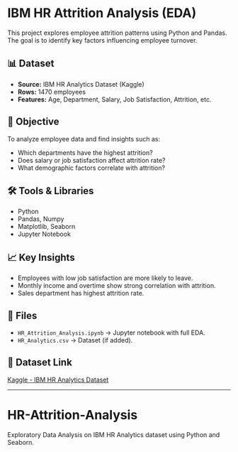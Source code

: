 # IBM HR Attrition Analysis (EDA)
 
This project explores employee attrition patterns using Python and Pandas.  
The goal is to identify key factors influencing employee turnover.

## 📊 Dataset
- **Source:** IBM HR Analytics Dataset (Kaggle)
- **Rows:** 1470 employees
- **Features:** Age, Department, Salary, Job Satisfaction, Attrition, etc.

## 🧠 Objective
To analyze employee data and find insights such as:
- Which departments have the highest attrition?
- Does salary or job satisfaction affect attrition rate?
- What demographic factors correlate with attrition?

## 🛠️ Tools & Libraries
- Python  
- Pandas, Numpy  
- Matplotlib, Seaborn  
- Jupyter Notebook  

## 📈 Key Insights
- Employees with low job satisfaction are more likely to leave.  
- Monthly income and overtime show strong correlation with attrition.  
- Sales department has highest attrition rate.

## 📂 Files
- `HR_Attrition_Analysis.ipynb` → Jupyter notebook with full EDA.  
- `HR_Analytics.csv` → Dataset (if added).  

## 📎 Dataset Link
[Kaggle - IBM HR Analytics Dataset](https://www.kaggle.com/datasets/pavansubhasht/ibm-hr-analytics-attrition-dataset)

---


# HR-Attrition-Analysis
Exploratory Data Analysis on IBM HR Analytics dataset using Python and Seaborn.
